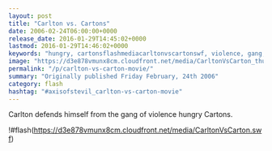 ```yaml
---
layout: post
title: "Carlton vs. Cartons"
date: 2006-02-24T06:00:00+0000
release_date: 2016-01-29T14:45:02+0000
lastmod: 2016-01-29T14:46:02+0000
keywords: "hungry, cartonsflashmediacarltonvscartonswf, violence, gang, defends"
image: "https://d3e878vmunx8cm.cloudfront.net/media/CarltonVsCarton_thumb.png"
permalink: "/p/carlton-vs-carton-movie/"
summary: "Originally published Friday February, 24th 2006"
category: flash
hashtag: "#axisofstevil_carlton-vs-carton-movie"
---
```


Carlton defends himself from the gang of violence hungry Cartons.

!#flash(https://d3e878vmunx8cm.cloudfront.net/media/CarltonVsCarton.swf)
